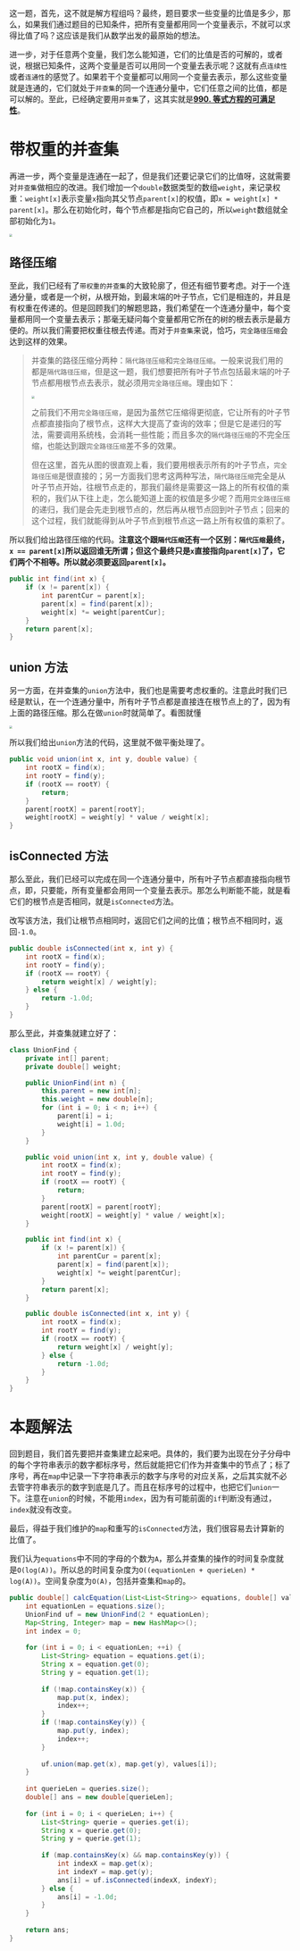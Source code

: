 这一题，首先，这不就是解方程组吗？最终，题目要求一些变量的比值是多少，那么，如果我们通过题目的已知条件，把所有变量都用同一个变量表示，不就可以求得比值了吗？这应该是我们从数学出发的最原始的想法。

进一步，对于任意两个变量，我们怎么能知道，它们的比值是否的可解的，或者说，根据已知条件，这两个变量是否可以用同一个变量去表示呢？这就有点`连续性`或者`连通性`的感觉了。如果若干个变量都可以用同一个变量去表示，那么这些变量就是连通的，它们就处于`并查集`的同一个连通分量中，它们任意之间的比值，都是可以解的。至此，已经确定要用`并查集`了，这其实就是[**990. 等式方程的可满足性**](https://github.com/HUST-WZY/AlgsWithRiceWine/blob/main/UnionFind/990.%20%E7%AD%89%E5%BC%8F%E6%96%B9%E7%A8%8B%E7%9A%84%E5%8F%AF%E6%BB%A1%E8%B6%B3%E6%80%A7.md)。

# 带权重的并查集

再进一步，两个变量是连通在一起了，但是我们还要记录它们的比值呀，这就需要对`并查集`做相应的改进。我们增加一个`double`数据类型的数组`weight`，来记录权重：`weight[x]`表示变量`x`指向其父节点`parent[x]`的权值，即`x = weight[x] * parent[x]`。那么在初始化时，每个节点都是指向它自己的，所以`weight`数组就全部初始化为`1`。

<img src="https://pic.leetcode-cn.com/1609860627-dZoDYx-image.png" style="zoom:33%;" />

## 路径压缩

至此，我们已经有了`带权重的并查集`的大致轮廓了，但还有细节要考虑。对于一个连通分量，或者是一个树，从根开始，到最末端的叶子节点，它们是相连的，并且是有权重在传递的。但是回顾我们的解题思路，我们希望在一个连通分量中，每个变量都用同一个变量去表示；那毫无疑问每个变量都用它所在的树的根去表示是最方便的。所以我们需要把权重往根去传递。而对于`并查集`来说，恰巧，`完全路径压缩`会达到这样的效果。

> 并查集的路径压缩分两种：`隔代路径压缩`和`完全路径压缩`。一般来说我们用的都是`隔代路径压缩`，但是这一题，我们想要把所有叶子节点包括最末端的叶子节点都用根节点去表示，就必须用`完全路径压缩`。理由如下：
>
> <img src="https://pic.leetcode-cn.com/369467f220fbe37910fde8f354f59884f487210dc77a7d8bf6fd4edb467bdf6b-image.png" style="zoom: 33%;" />
>
> 之前我们不用`完全路径压缩`，是因为虽然它压缩得更彻底，它让所有的叶子节点都直接指向了根节点，这样大大提高了查询的效率；但是它是递归的写法，需要调用系统栈，会消耗一些性能；而且多次的`隔代路径压缩`的不完全压缩，也能达到跟`完全路径压缩`差不多的效果。
>
> 但在这里，首先从图的很直观上看，我们要用根表示所有的叶子节点，`完全路径压缩`是很直接的；另一方面我们思考这两种写法，`隔代路径压缩`完全是从叶子节点开始，往根节点走的，那我们最终是需要这一路上的所有权值的乘积的，我们从下往上走，怎么能知道上面的权值是多少呢？而用`完全路径压缩`的递归，我们是会先走到根节点的，然后再从根节点回到叶子节点；回来的这个过程，我们就能得到从叶子节点到根节点这一路上所有权值的乘积了。

所以我们给出路径压缩的代码。**注意这个跟`隔代压缩`还有一个区别：`隔代压缩`最终，`x == parent[x]`所以返回谁无所谓；但这个最终只是`x`直接指向`parent[x]`了，它们两个不相等。所以就必须要返回`parent[x]`。**

```java
public int find(int x) {
    if (x != parent[x]) {
        int parentCur = parent[x];
        parent[x] = find(parent[x]);
        weight[x] *= weight[parentCur];
    }
    return parent[x];
}
```

## union 方法

另一方面，在并查集的`union`方法中，我们也是需要考虑权重的。注意此时我们已经是默认，在一个连通分量中，所有叶子节点都是直接连在根节点上的了，因为有上面的路径压缩。那么在做`union`时就简单了。看图就懂

<img src="https://pic.leetcode-cn.com/1609863006-GhibcH-image.png" style="zoom: 33%;" />

所以我们给出`union`方法的代码，这里就不做平衡处理了。

```java
public void union(int x, int y, double value) {
    int rootX = find(x);
    int rootY = find(y);
    if (rootX == rootY) {
        return;
    }
    parent[rootX] = parent[rootY];
    weight[rootX] = weight[y] * value / weight[x];
}
```

## isConnected 方法

那么至此，我们已经可以完成在同一个连通分量中，所有叶子节点都直接指向根节点，即，只要能，所有变量都会用同一个变量去表示。那怎么判断能不能，就是看它们的根节点是否相同，就是`isConnected`方法。

改写该方法，我们让根节点相同时，返回它们之间的比值；根节点不相同时，返回`-1.0`。

```java
public double isConnected(int x, int y) {
    int rootX = find(x);
    int rootY = find(y);
    if (rootX == rootY) {
        return weight[x] / weight[y];
    } else {
        return -1.0d;
    }
}
```

那么至此，并查集就建立好了：

```java
class UnionFind {
    private int[] parent;
    private double[] weight;

    public UnionFind(int n) {
        this.parent = new int[n];
        this.weight = new double[n];
        for (int i = 0; i < n; i++) {
            parent[i] = i;
            weight[i] = 1.0d;
        }
    }

    public void union(int x, int y, double value) {
        int rootX = find(x);
        int rootY = find(y);
        if (rootX == rootY) {
            return;
        }
        parent[rootX] = parent[rootY];
        weight[rootX] = weight[y] * value / weight[x];
    }

    public int find(int x) {
        if (x != parent[x]) {
            int parentCur = parent[x];
            parent[x] = find(parent[x]);
            weight[x] *= weight[parentCur];
        }
        return parent[x];
    }

    public double isConnected(int x, int y) {
        int rootX = find(x);
        int rootY = find(y);
        if (rootX == rootY) {
            return weight[x] / weight[y];
        } else {
            return -1.0d;
        }
    }
}
```



# 本题解法

回到题目，我们首先要把并查集建立起来吧。具体的，我们要为出现在分子分母中的每个字符串表示的数字都标序号，然后就能把它们作为并查集中的节点了；标了序号，再在`map`中记录一下字符串表示的数字与序号的对应关系，之后其实就不必去管字符串表示的数字到底是几了。而且在标序号的过程中，也把它们`union`一下。注意在`union`的时候，不能用`index`，因为有可能前面的`if`判断没有通过，`index`就没有改变。

最后，得益于我们维护的`map`和重写的`isConnected`方法，我们很容易去计算新的比值了。

我们认为`equations`中不同的字母的个数为`A`，那么并查集的操作的时间复杂度就是`O(log(A))`。所以总的时间复杂度为`O((equationLen + querieLen) * log(A))`。空间复杂度为`O(A)`，包括并查集和`map`的。

```java
public double[] calcEquation(List<List<String>> equations, double[] values, List<List<String>> queries) {
	int equationLen = equations.size();
    UnionFind uf = new UnionFind(2 * equationLen);
    Map<String, Integer> map = new HashMap<>();
    int index = 0;
    
    for (int i = 0; i < equationLen; ++i) {
        List<String> equation = equations.get(i);
        String x = equation.get(0);
        String y = equation.get(1);
        
        if (!map.containsKey(x)) {
            map.put(x, index);
            index++;
        }
        if (!map.containsKey(y)) {
            map.put(y, index);
            index++;
        }
        
        uf.union(map.get(x), map.get(y), values[i]);
    }
    
    int querieLen = queries.size();
    double[] ans = new double[querieLen];
    
    for (int i = 0; i < querieLen; i++) {
        List<String> querie = queries.get(i);
        String x = querie.get(0);
        String y = querie.get(1);
        
        if (map.containsKey(x) && map.containsKey(y)) {
            int indexX = map.get(x);
            int indexY = map.get(y);
            ans[i] = uf.isConnected(indexX, indexY);
        } else {
            ans[i] = -1.0d;
        }
    }
    
    return ans;
}
```

